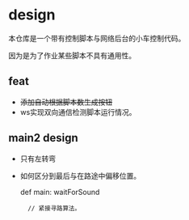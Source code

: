 # design

本仓库是一个带有控制脚本与网络后台的小车控制代码。

因为是为了作业某些脚本不具有通用性。

## feat
- <del> 添加自动根据脚本数生成按钮 </del>
- ws实现双向通信检测脚本运行情况。

## main2 design
- 只有左转弯
- 如何区分到最后与在路途中偏移位置。

    def main:
        waitForSound

        // 紧接寻路算法。